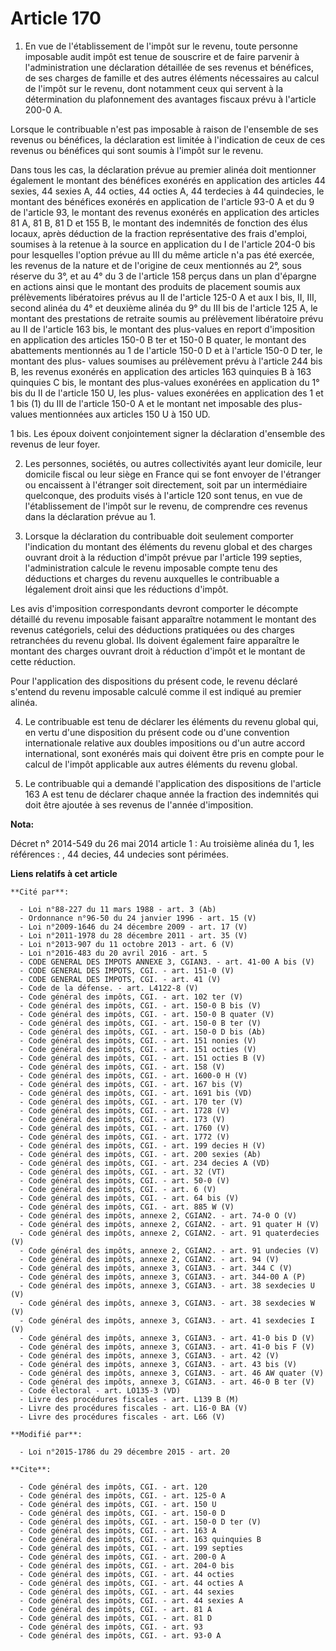 # Article 170

1. En vue de l'établissement de l'impôt sur le revenu, toute personne imposable audit impôt est tenue de souscrire et de
faire parvenir à l'administration une déclaration détaillée de ses revenus et bénéfices, de ses charges de famille et des
autres éléments nécessaires au calcul de l'impôt sur le revenu, dont notamment ceux qui servent à la détermination du
plafonnement des avantages fiscaux prévu à l'article 200-0 A. 

Lorsque le contribuable n'est pas imposable à raison de l'ensemble de ses revenus ou bénéfices, la déclaration est limitée à
l'indication de ceux de ces revenus ou bénéfices qui sont soumis à l'impôt sur le revenu. 

Dans tous les cas, la déclaration prévue au premier alinéa doit mentionner également le montant des bénéfices exonérés en
application des articles 44 sexies, 44 sexies A, 44 octies, 44 octies A, 44 terdecies à 44 quindecies, le montant des
bénéfices exonérés en application de l'article 93-0 A et du 9 de l'article 93, le montant des revenus exonérés en application
des articles 81 A, 81 B, 
81 D et 155 B, le montant des indemnités de fonction des élus locaux, après déduction de la fraction représentative des frais
d'emploi, soumises à la retenue à la source en application du I de l'article 204-0 bis pour lesquelles l'option prévue au III
du même article n'a pas été exercée, les revenus de la nature et de l'origine de ceux mentionnés au 2°, sous réserve du 3°,
et au 4° du 3 de l'article 158 perçus dans un plan d'épargne en actions ainsi que le montant des produits de placement soumis
aux prélèvements libératoires prévus au II de l'article 125-0 A et aux I bis, II, III, second alinéa du 4° et deuxième alinéa
du 9° du III bis de l'article 125 A, le montant des prestations de retraite soumis au prélèvement libératoire prévu au II de
l'article 163 bis, le montant des plus-values en report d'imposition en application des articles 150-0 B ter et 150-0 B
quater, le montant des abattements mentionnés au 1 de l'article 150-0 D et à l'article 150-0 D ter, le montant des plus-
values soumises au prélèvement prévu à l'article 244 bis B, les revenus exonérés en application des articles 163 quinquies B
à 163 quinquies C bis, le montant des plus-values exonérées en application du 1° bis du II de l'article 150 U, les plus-
values exonérées en application des 1 et 1 bis (1) du III de l'article 150-0 A et le montant net imposable des plus-values
mentionnées aux articles 150 U à 150 UD. 

1 bis. Les époux doivent conjointement signer la déclaration d'ensemble des revenus de leur foyer. 

2. Les personnes, sociétés, ou autres collectivités ayant leur domicile, leur domicile fiscal ou leur siège en France qui se
font envoyer de l'étranger ou encaissent à l'étranger soit directement, soit par un intermédiaire quelconque, des produits
visés à l'article 120 sont tenus, en vue de l'établissement de l'impôt sur le revenu, de comprendre ces revenus dans la
déclaration prévue au 1.

3. Lorsque la déclaration du contribuable doit seulement comporter l'indication du montant des éléments du revenu global et
des charges ouvrant droit à la réduction d'impôt prévue par l'article 199 septies, l'administration calcule le revenu
imposable compte tenu des déductions et charges du revenu auxquelles le contribuable a légalement droit ainsi que les
réductions d'impôt. 

Les avis d'imposition correspondants devront comporter le décompte détaillé du revenu imposable faisant apparaître notamment
le montant des revenus catégoriels, celui des déductions pratiquées ou des charges retranchées du revenu global. Ils doivent
également faire apparaître le montant des charges ouvrant droit à réduction d'impôt et le montant de cette réduction. 

Pour l'application des dispositions du présent code, le revenu déclaré s'entend du revenu imposable calculé comme il est
indiqué au premier alinéa. 

4. Le contribuable est tenu de déclarer les éléments du revenu global qui, en vertu d'une disposition du présent code ou
d'une convention internationale relative aux doubles impositions ou d'un autre accord international, sont exonérés mais qui
doivent être pris en compte pour le calcul de l'impôt applicable aux autres éléments du revenu global. 

5. Le contribuable qui a demandé l'application des dispositions de l'article 163 A est tenu de déclarer chaque année la
fraction des indemnités qui doit être ajoutée à ses revenus de l'année d'imposition.

**Nota:**

Décret n° 2014-549 du 26 mai 2014 article 1 : Au troisième alinéa du 1, les références : , 44 decies, 44 undecies sont
périmées.

**Liens relatifs à cet article**

	**Cité par**:

	  - Loi n°88-227 du 11 mars 1988 - art. 3 (Ab)
	  - Ordonnance n°96-50 du 24 janvier 1996 - art. 15 (V)
	  - Loi n°2009-1646 du 24 décembre 2009 - art. 17 (V)
	  - Loi n°2011-1978 du 28 décembre 2011 - art. 35 (V)
	  - Loi n°2013-907 du 11 octobre 2013 - art. 6 (V)
	  - Loi n°2016-483 du 20 avril 2016 - art. 5
	  - CODE GENERAL DES IMPOTS ANNEXE 3, CGIAN3. - art. 41-00 A bis (V)
	  - CODE GENERAL DES IMPOTS, CGI. - art. 151-0 (V)
	  - CODE GENERAL DES IMPOTS, CGI. - art. 41 (V)
	  - Code de la défense. - art. L4122-8 (V)
	  - Code général des impôts, CGI. - art. 102 ter (V)
	  - Code général des impôts, CGI. - art. 150-0 B bis (V)
	  - Code général des impôts, CGI. - art. 150-0 B quater (V)
	  - Code général des impôts, CGI. - art. 150-0 B ter (V)
	  - Code général des impôts, CGI. - art. 150-0 D bis (Ab)
	  - Code général des impôts, CGI. - art. 151 nonies (V)
	  - Code général des impôts, CGI. - art. 151 octies (V)
	  - Code général des impôts, CGI. - art. 151 octies B (V)
	  - Code général des impôts, CGI. - art. 158 (V)
	  - Code général des impôts, CGI. - art. 1600-0 H (V)
	  - Code général des impôts, CGI. - art. 167 bis (V)
	  - Code général des impôts, CGI. - art. 1691 bis (VD)
	  - Code général des impôts, CGI. - art. 170 ter (V)
	  - Code général des impôts, CGI. - art. 1728 (V)
	  - Code général des impôts, CGI. - art. 173 (V)
	  - Code général des impôts, CGI. - art. 1760 (V)
	  - Code général des impôts, CGI. - art. 1772 (V)
	  - Code général des impôts, CGI. - art. 199 decies H (V)
	  - Code général des impôts, CGI. - art. 200 sexies (Ab)
	  - Code général des impôts, CGI. - art. 234 decies A (VD)
	  - Code général des impôts, CGI. - art. 32 (VT)
	  - Code général des impôts, CGI. - art. 50-0 (V)
	  - Code général des impôts, CGI. - art. 6 (V)
	  - Code général des impôts, CGI. - art. 64 bis (V)
	  - Code général des impôts, CGI. - art. 885 W (V)
	  - Code général des impôts, annexe 2, CGIAN2. - art. 74-0 O (V)
	  - Code général des impôts, annexe 2, CGIAN2. - art. 91 quater H (V)
	  - Code général des impôts, annexe 2, CGIAN2. - art. 91 quaterdecies (V)
	  - Code général des impôts, annexe 2, CGIAN2. - art. 91 undecies (V)
	  - Code général des impôts, annexe 2, CGIAN2. - art. 94 (V)
	  - Code général des impôts, annexe 3, CGIAN3. - art. 344 C (V)
	  - Code général des impôts, annexe 3, CGIAN3. - art. 344-00 A (P)
	  - Code général des impôts, annexe 3, CGIAN3. - art. 38 sexdecies U (V)
	  - Code général des impôts, annexe 3, CGIAN3. - art. 38 sexdecies W (V)
	  - Code général des impôts, annexe 3, CGIAN3. - art. 41 sexdecies I (V)
	  - Code général des impôts, annexe 3, CGIAN3. - art. 41-0 bis D (V)
	  - Code général des impôts, annexe 3, CGIAN3. - art. 41-0 bis F (V)
	  - Code général des impôts, annexe 3, CGIAN3. - art. 42 (V)
	  - Code général des impôts, annexe 3, CGIAN3. - art. 43 bis (V)
	  - Code général des impôts, annexe 3, CGIAN3. - art. 46 AW quater (V)
	  - Code général des impôts, annexe 3, CGIAN3. - art. 46-0 B ter (V)
	  - Code électoral - art. LO135-3 (VD)
	  - Livre des procédures fiscales - art. L139 B (M)
	  - Livre des procédures fiscales - art. L16-0 BA (V)
	  - Livre des procédures fiscales - art. L66 (V)

	**Modifié par**:

	  - Loi n°2015-1786 du 29 décembre 2015 - art. 20

	**Cite**:

	  - Code général des impôts, CGI. - art. 120
	  - Code général des impôts, CGI. - art. 125-0 A
	  - Code général des impôts, CGI. - art. 150 U
	  - Code général des impôts, CGI. - art. 150-0 D
	  - Code général des impôts, CGI. - art. 150-0 D ter (V)
	  - Code général des impôts, CGI. - art. 163 A
	  - Code général des impôts, CGI. - art. 163 quinquies B
	  - Code général des impôts, CGI. - art. 199 septies
	  - Code général des impôts, CGI. - art. 200-0 A
	  - Code général des impôts, CGI. - art. 204-0 bis
	  - Code général des impôts, CGI. - art. 44 octies
	  - Code général des impôts, CGI. - art. 44 octies A
	  - Code général des impôts, CGI. - art. 44 sexies
	  - Code général des impôts, CGI. - art. 44 sexies A
	  - Code général des impôts, CGI. - art. 81 A
	  - Code général des impôts, CGI. - art. 81 D
	  - Code général des impôts, CGI. - art. 93
	  - Code général des impôts, CGI. - art. 93-0 A
